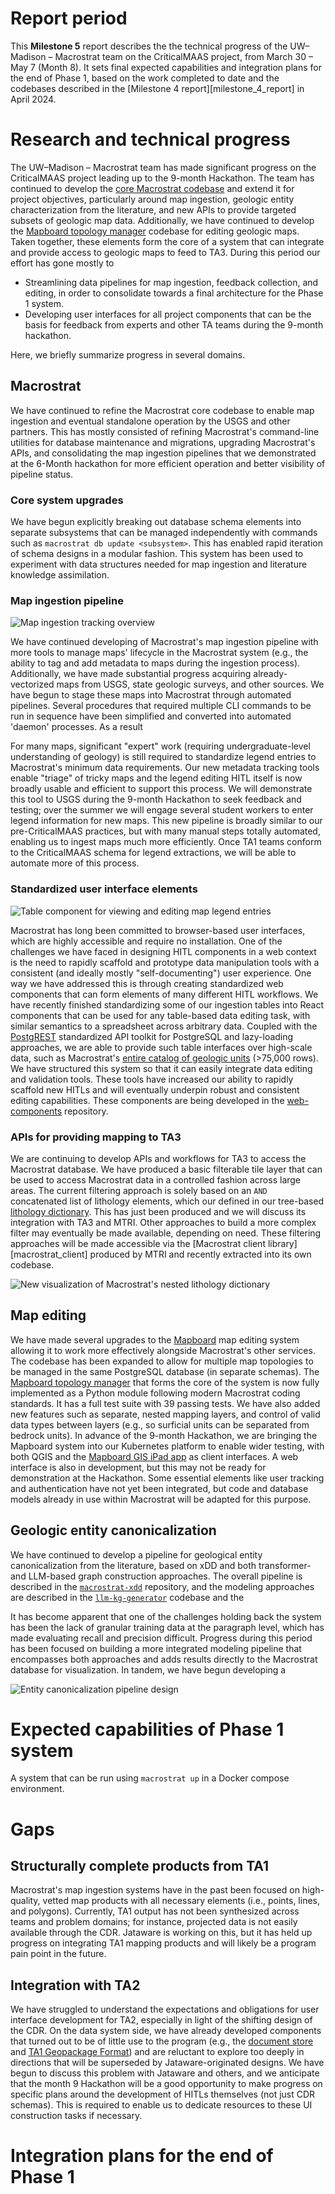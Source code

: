 # Report period

This **Milestone 5** report describes the the technical progress of the
UW–Madison – Macrostrat team on the CriticalMAAS project, from March 30 – May 7
(Month 8). It sets final expected capabilities and integration plans for the end
of Phase 1, based on the work completed to date and the codebases described in
the [Milestone 4 report][milestone_4_report] in April 2024.

# Research and technical progress

The UW–Madison – Macrostrat team has made significant progress on the
CriticalMAAS project leading up to the 9-month Hackathon. The team has continued
to develop the [core Macrostrat codebase][gh:macrostrat] and extend it for
project objectives, particularly around map ingestion, geologic entity
characterization from the literature, and new APIs to provide targeted subsets
of geologic map data. Additionally, we have continued to develop the [Mapboard
topology manager][gh:topology-manager] codebase for editing geologic maps. Taken
together, these elements form the core of a system that can integrate and
provide access to geologic maps to feed to TA3. During this period our effort
has gone mostly to

- Streamlining data pipelines for map ingestion, feedback collection, and
  editing, in order to consolidate towards a final architecture for the Phase 1
  system.
- Developing user interfaces for all project components that can be the basis
  for feedback from experts and other TA teams during the 9-month hackathon.

Here, we briefly summarize progress in several domains.

## Macrostrat

We have continued to refine the Macrostrat core codebase to enable map ingestion
and eventual standalone operation by the USGS and other partners. This has
mostly consisted of refining Macrostrat's command-line utilities for database
maintenance and migrations, upgrading Macrostrat's APIs, and consolidating the
map ingestion pipelines that we demonstrated at the 6-Month hackathon for more
efficient operation and better visibility of pipeline status.

### Core system upgrades

We have begun explicitly breaking out database schema elements into separate
subsystems that can be managed independently with commands such as
`macrostrat db update <subsystem>`. This has enabled rapid iteration of schema
designs in a modular fashion. This system has been used to experiment with data
structures needed for map ingestion and literature knowledge assimilation.

### Map ingestion pipeline

![Map ingestion tracking overview](./images/map-ingestion-queue.png)

We have continued developing of Macrostrat's map ingestion pipeline with more
tools to manage maps' lifecycle in the Macrostrat system (e.g., the ability to
tag and add metadata to maps during the ingestion process). Additionally, we
have made substantial progress acquiring already-vectorized maps from USGS,
state geologic surveys, and other sources. We have begun to stage these maps
into Macrostrat through automated pipelines. Several procedures that required
multiple CLI commands to be run in sequence have been simplified and converted
into automated 'daemon' processes. As a result

For many maps, significant "expert" work (requiring undergraduate-level
understanding of geology) is still required to standardize legend entries to
Macrostrat's minimum data requirements. Our new metadata tracking tools enable
"triage" of tricky maps and the legend editing HITL itself is now broadly usable
and efficient to support this process. We will demonstrate this tool to USGS
during the 9-month Hackathon to seek feedback and testing; over the summer we
will engage several student workers to enter legend information for new maps.
This new pipeline is broadly similar to our pre-CriticalMAAS practices, but with
many manual steps totally automated, enabling us to ingest maps much more
efficiently. Once TA1 teams conform to the CriticalMAAS schema for legend
extractions, we will be able to automate more of this process.

### Standardized user interface elements

![Table component for viewing and editing map legend entries](./images/table-ui.png)

Macrostrat has long been committed to browser-based user interfaces, which are
highly accessible and require no installation. One of the challenges we have
faced in designing HITL components in a web context is the need to rapidly
scaffold and prototype data manipulation tools with a consistent (and ideally
mostly "self-documenting") user experience. One way we have addressed this is
through creating standardized web components that can form elements of many
different HITL workflows. We have recently finished standardizing some of our
ingestion tables into React components that can be used for any table-based data
editing task, with similar semantics to a spreadsheet across arbitrary data.
Coupled with the [PostgREST](https://postgrest.org) standardized API toolkit for
PostgreSQL and lazy-loading approaches, we are able to provide such table
interfaces over high-scale data, such as Macrostrat's
[entire catalog of geologic units](https://dev2.macrostrat.org/maps/legend)
(>75,000 rows). We have structured this system so that it can easily integrate
data editing and validation tools. These tools have increased our ability to
rapidly scaffold new HITLs and will eventually underpin robust and consistent
editing capabilities. These components are being developed in the
[web-components][gh:web_components] repository.

### APIs for providing mapping to TA3

We are continuing to develop APIs and workflows for TA3 to access the Macrostrat
database. We have produced a basic filterable tile layer that can be used to
access Macrostrat data in a controlled fashion across large areas. The current
filtering approach is solely based on an `AND` concatenated list of lithology
elements, which our defined in our tree-based
[lithology dictionary](https://dev2.macrostrat.org/lex/lithology). This has just
been produced and we will discuss its integration with TA3 and MTRI. Other
approaches to build a more complex filter may eventually be made available,
depending on need. These filtering approaches will be made accessible via the
[Macrostrat client library][macrostrat_client] produced by MTRI and recently
extracted into its own codebase.

![New visualization of Macrostrat's nested lithology dictionary](./images/lithology-dictionary.png)

## Map editing

We have made several upgrades to the [Mapboard][mapboard_platform] map editing
system allowing it to work more effectively alongside Macrostrat's other
services. The codebase has been expanded to allow for multiple map topologies to
be managed in the same PostgreSQL database (in separate schemas). The
[Mapboard topology manager](gh:topology-manager) that forms the core of the
system is now fully implemented as a Python module following modern Macrostrat
coding standards. It has a full test suite with 39 passing tests. We have also
added new features such as separate, nested mapping layers, and control of valid
data types between layers (e.g., so surficial units can be separated from
bedrock units). In advance of the 9-month Hackathon, we are bringing the
Mapboard system into our Kubernetes platform to enable wider testing, with both
QGIS and the [Mapboard GIS iPad app](mapboard-gis) as client interfaces. A web
interface is also in development, but this may not be ready for demonstration at
the Hackathon. Some essential elements like user tracking and authentication
have not yet been integrated, but code and database models already in use within
Macrostrat will be adapted for this purpose.

## Geologic entity canonicalization

We have continued to develop a pipeline for geological entity canonicalization
from the literature, based on xDD and both transformer- and LLM-based graph
construction approaches. The overall pipeline is described in the
[`macrostrat-xdd`][gh:macrostrat-xdd] repository, and the modeling approaches
are described in the [`llm-kg-generator`][gh:llm-kg-generator] codebase and the

It has become apparent that one of the challenges holding back the system has
been the lack of granular training data at the paragraph level, which has made
evaluating recall and precision difficult. Progress during this period has been
focused on building a more integrated modeling pipeline that encompasses both
approaches and adds results directly to the Macrostrat database for
visualization. In tandem, we have begun developing a

![Entity canonicalization pipeline design](./images/entity-canonicalization-pipeline.jpg)

# Expected capabilities of Phase 1 system

A system that can be run using `macrostrat up` in a Docker compose environment.

# Gaps

## Structurally complete products from TA1

Macrostrat's map ingestion systems have in the past been focused on
high-quality, vetted map products with all necessary elements (i.e., points,
lines, and polygons). Currently, TA1 output has not been synthesized across
teams and problem domains; for instance, projected data is not easily available
through the CDR. Jataware is working on this, but it has held up progress on
integrating TA1 mapping products and will likely be a program pain point in the
future.

## Integration with TA2

We have struggled to understand the expectations and obligations for user
interface development for TA2, especially in light of the shifting design of the
CDR. On the data system side, we have already developed components that turned
out to be of little use to the program (e.g., the [document
store][document-store] and [TA1 Geopackage Format](ta1-geopackage)) and are
reluctant to explore too deeply in directions that will be superseded by
Jataware-originated designs. We have begun to discuss this problem with Jataware
and others, and we anticipate that the month 9 Hackathon will be a good
opportunity to make progress on specific plans around the development of HITLs
themselves (not just CDR schemas). This is required to enable us to dedicate
resources to these UI construction tasks if necessary.

# Integration plans for the end of Phase 1

[gh:criticalmaas]: https://github.com/UW-Macrostrat/CriticalMAAS
[gh:macrostrat]: https://github.com/UW-Macrostrat/macrostrat
[ta1-geopackage]: https://github.com/DARPA-CRITICALMAAS/ta1-geopackage
[document-store]: https://github.com/UW-xDD/document-store
[cosmos]: https://github.com/UW-COSMOS/COSMOS
[mapboard_platform]: https://github.com/Mapboard/mapboard-platform
[gh:topology-manager]: https://github.com/Mapboard/topology-manager
[gh:python_libraries]: https://github.com/UW-Macrostrat/python-libraries
[gh:web_components]: https://github.com/UW-Macrostrat/web-components
[mapboard-gis]: https://mapboard-gis.app
[phase1_plan]:
  https://storage.macrostrat.org/web-assets/media/criticalmaas/media/2023-10-CriticalMAAS-Phase-1-research-plan.pdf
[milestone_3_report]:
  https://storage.macrostrat.org/web-assets/media/criticalmaas/media/2024-02-CriticalMAAS-Milestone-3-report.pdf
[milestone_3_report]:
  https://storage.macrostrat.org/web-assets/criticalmaas/media/2024-04-CriticalMAAS-Milestone-4-report.pdf
[readme]: https://github.com/UW-Macrostrat/CriticalMAAS/blob/main/README.md
[gh:macrostrat_api]: https://github.com/UW-Macrostrat/macrostrat-api
[gh:macrostrat_api_v3]: https://github.com/UW-Macrostrat/api-v3
[gh:tileserver]: https://github.com/UW-Macrostrat/tileserver
[lawley2023]: https://doi.org/10.1007/s11053-023-10216-1
[poplar]: https://github.com/synyi/poplar
[gh:macrostrat-xdd]: https://github.com/UW-Macrostrat/macrostrat-xdd
[gh:llm-kg-generator]:
  https://github.com/UW-Macrostrat/llm-kg-generator/tree/pipeline
[gh:macrostrat_client]: https://github.com/DARPA-CRITICALMAAS/macrostratpy
